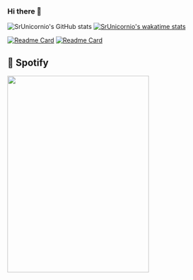 ### Hi there 👋

![SrUnicornio's GitHub stats](https://github-readme-stats.vercel.app/api?username=SrUnicornio&show_icons=true&show=reviews,discussions_started,discussions_answered,prs_merged,prs_merged_percentage&rank_icon=github&theme=neon)
[![SrUnicornio's wakatime stats](https://github-readme-stats.vercel.app/api/wakatime?username=SrUnicornio&layout=compact)](https://github.com/anuraghazra/github-readme-stats)

[![Readme Card](https://github-readme-stats.vercel.app/api/pin/?username=SrUnicornio&repo=Primero-Ingenieria-Informatica&theme=gotham)](https://github.com/SrUnicornio/Primero-Ingenieria-Informatica.git)
[![Readme Card](https://github-readme-stats.vercel.app/api/pin/?username=SrUnicornio&repo=Segundo-Ingenieria-Informatica&theme=maroongold)](https://github.com/SrUnicornio/Segundo-Ingenieria-Informatica.git)


## :musical_note: Spotify
<p align="left">
  <img width="320" height="445" src="[![spotify-github-profile](https://spotify-github-profile.vercel.app/api/view?uid=u4zttqs73lkfzjukap1kr6bgs&cover_image=true&theme=natemoo-re&show_offline=false&background_color=121212&interchange=false&bar_color=53b14f&bar_color_cover=false)](https://github.com/kittinan/spotify-github-profile)">
</p>

